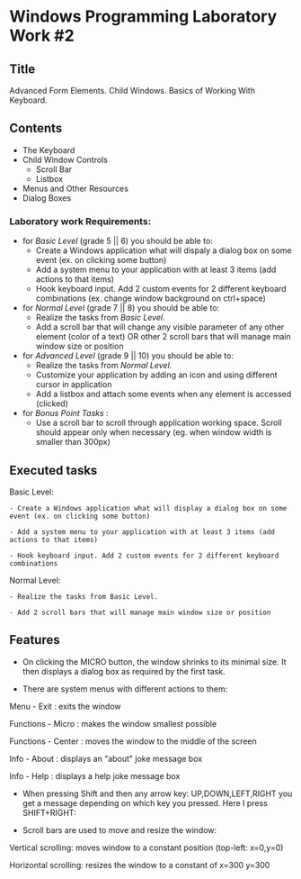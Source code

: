 # Windows Programming Laboratory Work #2

## Title
Advanced Form Elements. Child Windows. Basics of Working With Keyboard.

## Contents
* The Keyboard
* Child Window Controls
  * Scroll Bar
  * Listbox
* Menus and Other Resources
* Dialog Boxes

### Laboratory work Requirements:
  - for _Basic Level_ (grade 5 || 6) you should be able to:
    * Create a Windows application what will dispaly a dialog box on some event (ex. on clicking some button)
    * Add a system menu to your application with at least 3 items (add actions to that items)
    * Hook keyboard input. Add 2 custom events for 2 different keyboard combinations (ex. change window background on ctrl+space) 
  - for _Normal Level_ (grade 7 || 8) you should be able to:
    * Realize the tasks from _Basic Level_.
    * Add a scroll bar that will change any visible parameter of any other element (color of a text) OR other 2 scroll bars that will manage main window size or position
  - for _Advanced Level_ (grade 9 || 10) you should be able to:
    * Realize the tasks from _Normal Level_.
    * Customize your application by adding an icon and using different cursor in application
    * Add a listbox and attach some events when any element is accessed (clicked)
  - for _Bonus Point Tasks_ :
    * Use a scroll bar to scroll through application working space. Scroll should appear only when necessary (eg. when window width is smaller than 300px)


## Executed tasks
Basic Level:

    - Create a Windows application what will display a dialog box on some event (ex. on clicking some button)
    
    - Add a system menu to your application with at least 3 items (add actions to that items)
   
    - Hook keyboard input. Add 2 custom events for 2 different keyboard combinations


Normal Level:

    - Realize the tasks from Basic Level.

    - Add 2 scroll bars that will manage main window size or position
    
    
 ## Features


- On clicking the MICRO button, the window shrinks to its minimal size. It then displays a dialog box as required by the first task.



- There are system menus with different actions to them:


Menu - Exit 	   : exits the window

Functions - Micro  : makes the window smallest possible

Functions - Center : moves the window to the middle of the screen

Info - About		: displays an "about" joke message box

Info - Help			: displays a help joke message box



- When pressing Shift and then any arrow key: UP,DOWN,LEFT,RIGHT you get a message depending on which key you pressed. Here I press SHIFT+RIGHT:



- Scroll bars are used to move and resize the window:


Vertical scrolling: moves window to a constant position (top-left: x=0,y=0)

Horizontal scrolling: resizes the window to a constant of x=300 y=300




